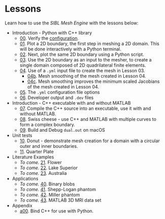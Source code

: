 # Lessons

Learn how to use the *SIBL Mesh Engine* with the lessons below:

* Introduction - Python with C++ library
  * [00](lesson_00.md). Verify the [configuration](../../../config/README.md).
  * [01](lesson_01.md). Plot a 2D boundary, the first step in meshing a 2D domain.  This will be done interactively with a Python terminal.
  * [02](lesson_02.md). Next, plot the same 2D boundary using a Python script.
  * [03](lesson_03.md). Use the 2D boundary as an input to the mesher, to create a single domain composed of 2D quadrilateral finite elements.
  * [04](lesson_04.md). Use of a `.yml` input file to create the mesh in Lesson 03.
    * [04b](lesson_04b.md). Mesh smoothing of the mesh created in Lesson 04.
    * [04c](lesson_04c.md). Mesh smoothing improves the minimum scaled Jacobians of the mesh created in Lesson 04.
  * [05](lesson_05.md). The `.yml` configuration file options
  * [06](lesson_06.md). Developer output and `.dev` files
* Introduction - C++ executable with and without MATLAB
  * [07](lesson_07.md). Compile the C++ source into an executable, use it with and without MATLAB.
  * [08](lesson_08.md). Swiss cheese - use C++ and MATLAB with multiple curves to form a complex boundary.
  * [09](lesson_09.md). Build and Debug `dual.out` on macOS
* Unit tests
  * [10](lesson_10.md). Donut - demonstrate mesh creation for a domain with a circular outer and inner boundaries.
  * [11](lesson_11.md). Quarter Plate
* Literature Examples
  * *To come.* [21](lesson_21.md). Flower
  * *To come.* [22](lesson_22.md). Lake Superior
  * *To come.* [23](lesson_23.md). Australia
* Applications
  * *To come.* [40](lesson_40.md). Binary blobs
  * *To come.* [41](lesson_41.md). Shepp-Logan phantom
  * *To come.* [42](lesson_42.md). Miller phantom
  * *To come.* [43](lesson_43.md). MATLAB 3D MRI data set
* Appendix
  * [a00](lesson_a00.md). Bind C++ for use with Python.
